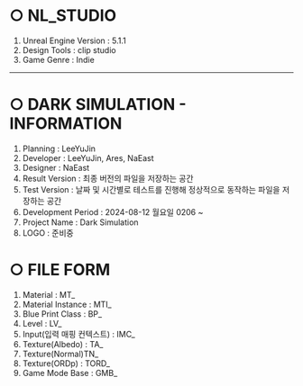# ○ NL_STUDIO
1. Unreal Engine Version : 5.1.1
2. Design Tools : clip studio
3. Game Genre : Indie

---

# ○ DARK SIMULATION - INFORMATION
1. Planning : LeeYuJin
2. Developer : LeeYuJin, Ares, NaEast
3. Designer : NaEast
4. Result Version : 최종 버전의 파일을 저장하는 공간
5. Test Version : 날짜 및 시간별로 테스트를 진행해 정상적으로 동작하는 파일을 저장하는 공간
6. Development Period : 2024-08-12 월요일 0206 ~
7. Project Name : Dark Simulation
8. LOGO : 준비중

# ○ FILE FORM
1. Material : MT_
2. Material Instance : MTI_
3. Blue Print Class : BP_
4. Level : LV_
5. Input(입력 매핑 컨텍스트) : IMC_
6. Texture(Albedo) : TA_
7. Texture(Normal)TN_
8. Texture(ORDp) : TORD_
9. Game Mode Base : GMB_
